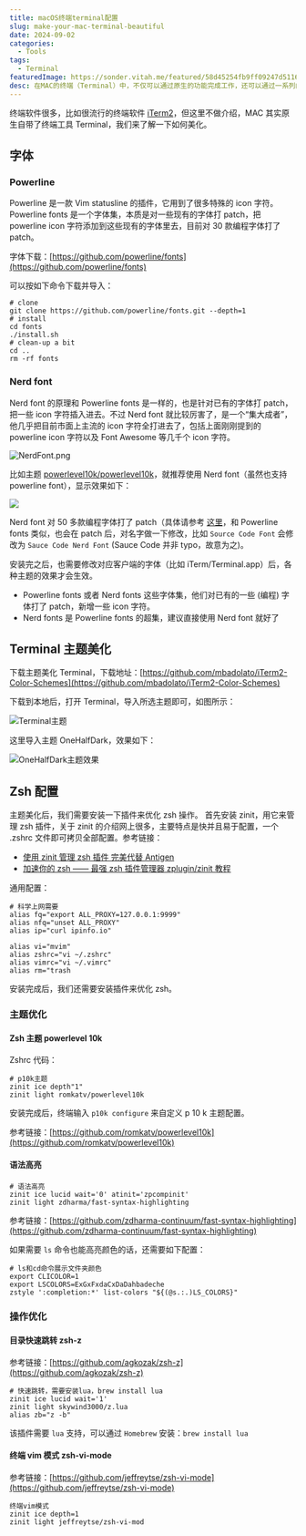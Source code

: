 ```yaml
---
title: macOS终端terminal配置
slug: make-your-mac-terminal-beautiful
date: 2024-09-02
categories:
  - Tools
tags:
  - Terminal
featuredImage: https://sonder.vitah.me/featured/58d45254fb9ff09247d511693fe307b1.webp
desc: 在MAC的终端（Terminal）中，不仅可以通过原生的功能完成工作，还可以通过一系列的美化和配置，将其打造成一个既美观又高效的开发工具。本文将从字体选择、Terminal 主题美化到 Zsh 配置优化，为您详细介绍如何一步步提升MAC Terminal的使用体验。
---
```


终端软件很多，比如很流行的终端软件 [iTerm2](https://iterm2.com)，但这里不做介绍，MAC 其实原生自带了终端工具 Terminal，我们来了解一下如何美化。

## 字体

### Powerline

Powerline 是一款 Vim statusline 的插件，它用到了很多特殊的 icon 字符。Powerline fonts 是一个字体集，本质是对一些现有的字体打 patch，把 powerline icon 字符添加到这些现有的字体里去，目前对 30 款编程字体打了 patch。

字体下载：[https://github.com/powerline/fonts](https://github.com/powerline/fonts)

可以按如下命令下载并导入：

```shell
# clone
git clone https://github.com/powerline/fonts.git --depth=1
# install
cd fonts
./install.sh
# clean-up a bit
cd ..
rm -rf fonts
```

### Nerd font

Nerd font 的原理和 Powerline fonts 是一样的，也是针对已有的字体打 patch，把一些 icon 字符插入进去。不过 Nerd font 就比较厉害了，是一个“集大成者”，他几乎把目前市面上主流的 icon 字符全打进去了，包括上面刚刚提到的 powerline icon 字符以及 Font Awesome 等几千个 icon 字符。

![NerdFont.png](https://sonder.vitah.me/blog/2024/6d1bd6b3cb003528884e860c4aaae87f.webp)

比如主题 [powerlevel10k/powerlevel10k]( https://link.juejin.cn/?target=https%3A%2F%2Fgithub.com%2Fromkatv%2Fpowerlevel10k%23oh-my-zsh " https://github.com/romkatv/powerlevel10k#oh-my-zsh" )，就推荐使用 Nerd font（虽然也支持 powerline font），显示效果如下：

![](https://sonder.vitah.me/blog/2024/e986a5bfdb98f67368ae507f20a0c158.webp)

Nerd font 对 50 多款编程字体打了 patch（具体请参考 [这里]( https://link.juejin.cn/?target=https%3A%2F%2Fgithub.com%2Fryanoasis%2Fnerd-fonts " https://github.com/ryanoasis/nerd-fonts" )，和 Powerline fonts 类似，也会在 patch 后，对名字做一下修改，比如 `Source Code Font` 会修改为 `Sauce Code Nerd Font` (Sauce Code 并非 typo，故意为之)。

安装完之后，也需要修改对应客户端的字体（比如 iTerm/Terminal.app）后，各种主题的效果才会生效。

- Powerline fonts 或者 Nerd fonts 这些字体集，他们对已有的一些 (编程) 字体打了 patch，新增一些 icon 字符。
- Nerd fonts 是 Powerline fonts 的超集，建议直接使用 Nerd font 就好了

## Terminal 主题美化

下载主题美化 Terminal，下载地址：[https://github.com/mbadolato/iTerm2-Color-Schemes](https://github.com/mbadolato/iTerm2-Color-Schemes)

下载到本地后，打开 Terminal，导入所选主题即可，如图所示：

![Terminal主题](https://sonder.vitah.me/blog/2024/76c6585012ba59dd506b94482c5889ca.webp)

这里导入主题 OneHalfDark，效果如下：

![OneHalfDark主题效果](https://sonder.vitah.me/blog/2024/55b0612a43c4a99e84fe48c5893c4339.webp)

## Zsh 配置

主题美化后，我们需要安装一下插件来优化 zsh 操作。
首先安装 zinit，用它来管理 zsh 插件，关于 zinit 的介绍网上很多，主要特点是快并且易于配置，一个 .zshrc 文件即可拷贝全部配置。参考链接：

- [使用 zinit 管理 zsh 插件 完美代替 Antigen](https://einverne.github.io/post/2020/10/use-zinit-to-manage-zsh-plugins.html)
- [加速你的 zsh —— 最强 zsh 插件管理器 zplugin/zinit 教程](https://www.aloxaf.com/2019/11/zplugin_tutorial/)

通用配置：

```shell
# 科学上网需要
alias fq="export ALL_PROXY=127.0.0.1:9999"
alias nfq="unset ALL_PROXY"
alias ip="curl ipinfo.io"

alias vi="mvim"
alias zshrc="vi ~/.zshrc"
alias vimrc="vi ~/.vimrc"
alias rm="trash
```

安装完成后，我们还需要安装插件来优化 zsh。

### 主题优化

#### Zsh 主题 powerlevel 10k

Zshrc 代码：

```shell
# p10k主题
zinit ice depth"1" 
zinit light romkatv/powerlevel10k
```

安装完成后，终端输入 `p10k configure` 来自定义 p 10 k 主题配置。

参考链接：[https://github.com/romkatv/powerlevel10k](https://github.com/romkatv/powerlevel10k)

#### 语法高亮

```shell
# 语法高亮
zinit ice lucid wait='0' atinit='zpcompinit'
zinit light zdharma/fast-syntax-highlighting
```

参考链接：[https://github.com/zdharma-continuum/fast-syntax-highlighting](https://github.com/zdharma-continuum/fast-syntax-highlighting)

如果需要 `ls` 命令也能高亮颜色的话，还需要如下配置：

```shell
# ls和cd命令展示文件夹颜色
export CLICOLOR=1
export LSCOLORS=ExGxFxdaCxDaDahbadeche
zstyle ':completion:*' list-colors "${(@s.:.)LS_COLORS}"
```

### 操作优化

#### 目录快速跳转 zsh-z

参考链接：[https://github.com/agkozak/zsh-z](https://github.com/agkozak/zsh-z)

```shell
# 快速跳转，需要安装lua，brew install lua
zinit ice lucid wait='1'
zinit light skywind3000/z.lua
alias zb="z -b"
```

该插件需要 `lua` 支持，可以通过 `Homebrew` 安装：`brew install lua`

#### 终端 vim 模式 zsh-vi-mode

参考链接：[https://github.com/jeffreytse/zsh-vi-mode](https://github.com/jeffreytse/zsh-vi-mode)

```shell
终端vim模式
zinit ice depth=1
zinit light jeffreytse/zsh-vi-mod
```
